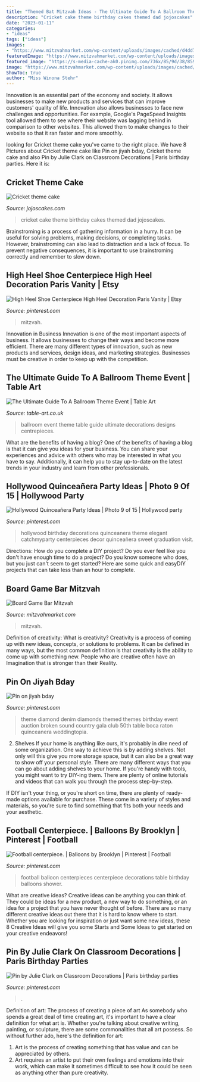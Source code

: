 ```yaml
---
title: "Themed Bat Mitzvah Ideas - The Ultimate Guide To A Ballroom Theme Event"
description: "Cricket cake theme birthday cakes themed dad jojoscakes"
date: "2023-01-11"
categories:
- "ideas"
tags: ["ideas"]
images:
- "https://www.mitzvahmarket.com/wp-content/uploads/images/cached/d4dd7cf8025cdaec4e6ee904e1ec291b.jpeg?ver=1508326455"
featuredImage: "https://www.mitzvahmarket.com/wp-content/uploads/images/cached/d4dd7cf8025cdaec4e6ee904e1ec291b.jpeg?ver=1508326455"
featured_image: "https://s-media-cache-ak0.pinimg.com/736x/85/9d/38/859d38c775e1403a2845edd4b4f71cfa--football-centerpieces-balloon-centerpieces.jpg"
image: "https://www.mitzvahmarket.com/wp-content/uploads/images/cached/d4dd7cf8025cdaec4e6ee904e1ec291b.jpeg?ver=1508326455"
ShowToc: true
author: "Miss Winona Stehr"
---
```



Innovation is an essential part of the economy and society. It allows businesses to make new products and services that can improve customers' quality of life. Innovation also allows businesses to face new challenges and opportunities. For example, Google's PageSpeed Insights tool allowed them to see where their website was lagging behind in comparison to other websites. This allowed them to make changes to their website so that it ran faster and more smoothly.

	

		
looking for Cricket theme cake you've came to the right place. We have 8 Pictures about Cricket theme cake like Pin on jiyah bday, Cricket theme cake and also Pin by Julie Clark on Classroom Decorations | Paris birthday parties. Here it is:
		
    
## Cricket Theme Cake

<img loading=lazy src="https://jojoscakes.com/media/k2/items/cache/7081cca2f9cd0c06f2cce9e93d01dda9_M.jpg" onerror="this.onerror=null;this.src='https://tse1.mm.bing.net/th?id=OIP.ct58xMdquiPZz2xBPgjMtQHaHb&amp;pid=15.1';" alt="Cricket theme cake">

_Source: jojoscakes.com_

>cricket cake theme birthday cakes themed dad jojoscakes. 

	

Brainstroming is a process of gathering information in a hurry. It can be useful for solving problems, making decisions, or completing tasks. However, brainstroming can also lead to distraction and a lack of focus. To prevent negative consequences, it is important to use brainstroming correctly and remember to slow down.

    
## High Heel Shoe Centerpiece High Heel Decoration Paris Vanity | Etsy

<img loading=lazy src="https://i.pinimg.com/736x/35/62/43/356243fb33d7cf5f927e66829da439fd.jpg" onerror="this.onerror=null;this.src='https://tse2.mm.bing.net/th?id=OIP.lR3oyDODl7ZLYYYOVsklyAAAAA&amp;pid=15.1';" alt="High Heel Shoe Centerpiece High Heel Decoration Paris Vanity | Etsy">

_Source: pinterest.com_

>mitzvah. 

	

Innovation in Business
Innovation is one of the most important aspects of business. It allows businesses to change their ways and become more efficient. There are many different types of innovation, such as new products and services, design ideas, and marketing strategies. Businesses must be creative in order to keep up with the competition.

    
## The Ultimate Guide To A Ballroom Theme Event | Table Art

<img loading=lazy src="http://www.table-art.co.uk/wp-content/uploads/The-Ultimate-Guide-to-a-Ballroom-Theme-Event-1.jpeg" onerror="this.onerror=null;this.src='https://tse3.mm.bing.net/th?id=OIP.U7DrDT7FdRwd86Ka9oxdFwHaE7&amp;pid=15.1';" alt="The Ultimate Guide To A Ballroom Theme Event | Table Art">

_Source: table-art.co.uk_

>ballroom event theme table guide ultimate decorations designs centrepieces. 

	

What are the benefits of having a blog?
One of the benefits of having a blog is that it can give you ideas for your business. You can share your experiences and advice with others who may be interested in what you have to say. Additionally, it can help you to stay up-to-date on the latest trends in your industry and learn from other professionals.

    
## Hollywood Quinceañera Party Ideas | Photo 9 Of 15 | Hollywood Party

<img loading=lazy src="https://i.pinimg.com/736x/e4/6e/b8/e46eb82427f69f9c45610013bca9ebc7--grammy-party-decorations-elegant-graduation-party.jpg" onerror="this.onerror=null;this.src='https://tse4.mm.bing.net/th?id=OIP.TWNY2ZzpHU6GPT_yFwUTKAHaJ3&amp;pid=15.1';" alt="Hollywood Quinceañera Party Ideas | Photo 9 of 15 | Hollywood party">

_Source: pinterest.com_

>hollywood birthday decorations quinceanera theme elegant catchmyparty centerpieces decor quinceañera sweet graduation visit. 

	

Directions: How do you complete a DIY project?
Do you ever feel like you don't have enough time to do a project? Do you know someone who does, but you just can't seem to get started? Here are some quick and easyDIY projects that can take less than an hour to complete.

    
## Board Game Bar Mitzvah

<img loading=lazy src="https://www.mitzvahmarket.com/wp-content/uploads/images/cached/d4dd7cf8025cdaec4e6ee904e1ec291b.jpeg?ver=1508326455" onerror="this.onerror=null;this.src='https://tse4.mm.bing.net/th?id=OIP.f6ZAwS7bcdKtLxYmV8GZHgHaE8&amp;pid=15.1';" alt="Board Game Bar Mitzvah">

_Source: mitzvahmarket.com_

>mitzvah. 

	

Definition of creativity: What is creativity?
Creativity is a process of coming up with new ideas, concepts, or solutions to problems. It can be defined in many ways, but the most common definition is that creativity is the ability to come up with something new. People who are creative often have an Imagination that is stronger than their Reality.

    
## Pin On Jiyah Bday

<img loading=lazy src="https://i.pinimg.com/originals/76/86/54/768654ea5efc63e0212f3befb1174a3a.jpg" onerror="this.onerror=null;this.src='https://tse4.mm.bing.net/th?id=OIP.OkIhV_PzB44UQbF-rwOaDQHaLH&amp;pid=15.1';" alt="Pin on jiyah bday">

_Source: pinterest.com_

>theme diamond denim diamonds themed themes birthday event auction broken sound country gala club 50th table boca raton quinceanera weddingtopia. 

	

2. Shelves
If your home is anything like ours, it's probably in dire need of some organization. One way to achieve this is by adding shelves. Not only will this give you more storage space, but it can also be a great way to show off your personal style.
There are many different ways that you can go about adding shelves to your home. If you're handy with tools, you might want to try DIY-ing them. There are plenty of online tutorials and videos that can walk you through the process step-by-step.

If DIY isn't your thing, or you're short on time, there are plenty of ready-made options available for purchase. These come in a variety of styles and materials, so you're sure to find something that fits both your needs and your aesthetic.

    
## Football Centerpiece. | Balloons By Brooklyn | Pinterest | Football

<img loading=lazy src="https://s-media-cache-ak0.pinimg.com/736x/85/9d/38/859d38c775e1403a2845edd4b4f71cfa--football-centerpieces-balloon-centerpieces.jpg" onerror="this.onerror=null;this.src='https://tse4.mm.bing.net/th?id=OIP.qenEBLheON28HyYg6GDl-wHaJ4&amp;pid=15.1';" alt="Football centerpiece. | Balloons by Brooklyn | Pinterest | Football">

_Source: pinterest.com_

>football balloon centerpieces centerpiece decorations table birthday balloons shower. 

	

What are creative ideas?
Creative ideas can be anything you can think of. They could be ideas for a new product, a new way to do something, or an idea for a project that you have never thought of before. There are so many different creative ideas out there that it is hard to know where to start. Whether you are looking for inspiration or just want some new ideas, these 8 Creative Ideas will give you some Starts and Some Ideas to get started on your creative endeavors!

    
## Pin By Julie Clark On Classroom Decorations | Paris Birthday Parties

<img loading=lazy src="https://i.pinimg.com/736x/b7/7b/41/b77b41ce991af126dc7e1354ba7c41a5.jpg" onerror="this.onerror=null;this.src='https://tse4.mm.bing.net/th?id=OIP.hWVhu1sxHu0qjHVjHlNcxgHaJQ&amp;pid=15.1';" alt="Pin by Julie Clark on Classroom Decorations | Paris birthday parties">

_Source: pinterest.com_

>. 

	

Definition of art: The process of creating a piece of art
As somebody who spends a great deal of time creating art, it's important to have a clear definition for what art is. Whether you're talking about creative writing, painting, or sculpture, there are some commonalities that all art possess. So without further ado, here's the definition for art: 
1. Art is the process of creating something that has value and can be appreciated by others.
2. Art requires an artist to put their own feelings and emotions into their work, which can make it sometimes difficult to see how it could be seen as anything other than pure creativity.

